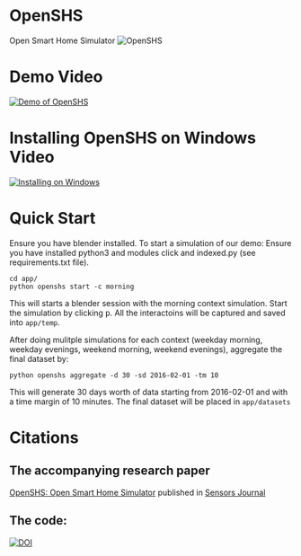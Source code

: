 # OpenSHS
Open Smart Home Simulator
![OpenSHS](img/smarthome.png)

# Demo Video
[![Demo of OpenSHS](https://img.youtube.com/vi/lx9Ziqi162I/0.jpg)](https://www.youtube.com/watch?v=lx9Ziqi162I)

# Installing OpenSHS on Windows Video
[![Installing on Windows](https://img.youtube.com/vi/GHHsXPvaAnY/0.jpg)](https://www.youtube.com/watch?v=GHHsXPvaAnY)

# Quick Start
Ensure you have blender installed. To start a simulation of our demo:
Ensure you have installed python3 and modules click and indexed.py (see requirements.txt file).

```
cd app/
python openshs start -c morning
```

This will starts a blender session with the morning context simulation. Start the simulation by clicking <kbd>p</kbd>.
All the interactoins will be captured and saved into `app/temp`.

After doing mulitple simulations for each context (weekday morning, weekday evenings, weekend morning, weekend evenings), aggregate the final dataset by:
```
python openshs aggregate -d 30 -sd 2016-02-01 -tm 10
```

This will generate 30 days worth of data starting from 2016-02-01 and with a time margin of 10 minutes. The final dataset will be placed in `app/datasets`

# Citations
## The accompanying research paper
[OpenSHS: Open Smart Home Simulator](http://www.mdpi.com/1424-8220/17/5/1003/htm) published in [Sensors Journal](http://www.mdpi.com/journal/sensors)

## The code:
[![DOI](https://zenodo.org/badge/73079640.svg)](https://zenodo.org/badge/latestdoi/73079640)
